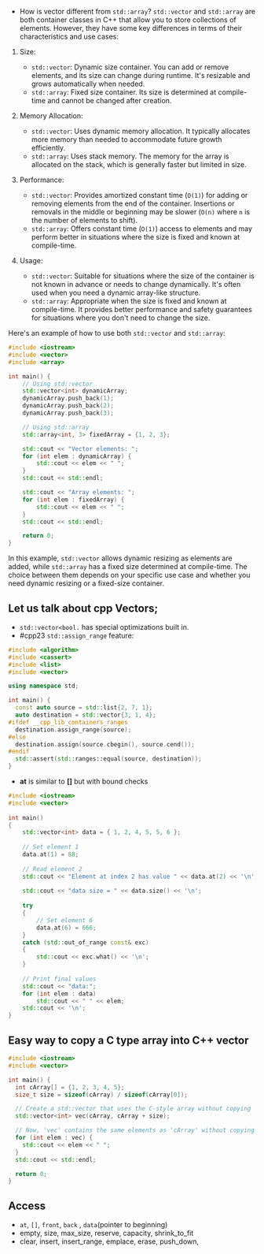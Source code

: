 - How is vector different from `std::array`?
`std::vector` and `std::array` are both container classes in C++ that allow you to store collections of elements. However, they have some key differences in terms of their characteristics and use cases:

1. Size:
   - `std::vector`: Dynamic size container. You can add or remove elements, and its size can change during runtime. It's resizable and grows automatically when needed.
   - `std::array`: Fixed size container. Its size is determined at compile-time and cannot be changed after creation.

2. Memory Allocation:
   - `std::vector`: Uses dynamic memory allocation. It typically allocates more memory than needed to accommodate future growth efficiently.
   - `std::array`: Uses stack memory. The memory for the array is allocated on the stack, which is generally faster but limited in size.

3. Performance:
   - `std::vector`: Provides amortized constant time (`O(1)`) for adding or removing elements from the end of the container. Insertions or removals in the middle or beginning may be slower (`O(n)` where `n` is the number of elements to shift).
   - `std::array`: Offers constant time (`O(1)`) access to elements and may perform better in situations where the size is fixed and known at compile-time.

4. Usage:
   - `std::vector`: Suitable for situations where the size of the container is not known in advance or needs to change dynamically. It's often used when you need a dynamic array-like structure.
   - `std::array`: Appropriate when the size is fixed and known at compile-time. It provides better performance and safety guarantees for situations where you don't need to change the size.

Here's an example of how to use both `std::vector` and `std::array`:

```cpp
#include <iostream>
#include <vector>
#include <array>

int main() {
    // Using std::vector
    std::vector<int> dynamicArray;
    dynamicArray.push_back(1);
    dynamicArray.push_back(2);
    dynamicArray.push_back(3);

    // Using std::array
    std::array<int, 3> fixedArray = {1, 2, 3};

    std::cout << "Vector elements: ";
    for (int elem : dynamicArray) {
        std::cout << elem << " ";
    }
    std::cout << std::endl;

    std::cout << "Array elements: ";
    for (int elem : fixedArray) {
        std::cout << elem << " ";
    }
    std::cout << std::endl;

    return 0;
}
```

In this example, `std::vector` allows dynamic resizing as elements are added, while `std::array` has a fixed size determined at compile-time. The choice between them depends on your specific use case and whether you need dynamic resizing or a fixed-size container.

## Let us talk about cpp Vectors;
- `std::vector<bool.` has special optimizations built in.
-  #cpp23  `std::assign_range` feature:
```cpp
#include <algorithm>
#include <cassert>
#include <list>
#include <vector>

using namespace std;

int main() {
  const auto source = std::list{2, 7, 1};
  auto destination = std::vector{3, 1, 4};
#ifdef __cpp_lib_containers_ranges
  destination.assign_range(source);
#else
  destination.assign(source.cbegin(), source.cend());
#endif
  std::assert(std::ranges::equal(source, destination));
}
```
- **at** is similar to  **[]**  but with bound checks
```cpp
#include <iostream>
#include <vector>
 
int main()
{
    std::vector<int> data = { 1, 2, 4, 5, 5, 6 };
 
    // Set element 1
    data.at(1) = 88;
 
    // Read element 2
    std::cout << "Element at index 2 has value " << data.at(2) << '\n';
 
    std::cout << "data size = " << data.size() << '\n';
 
    try
    {
        // Set element 6
        data.at(6) = 666;
    }
    catch (std::out_of_range const& exc)
    {
        std::cout << exc.what() << '\n';
    }
 
    // Print final values
    std::cout << "data:";
    for (int elem : data)
        std::cout << " " << elem;
    std::cout << '\n';
}
```

## Easy way to copy a C type array into C++ vector
```cpp
#include <iostream>
#include <vector>

int main() {
  int cArray[] = {1, 2, 3, 4, 5};
  size_t size = sizeof(cArray) / sizeof(cArray[0]);

  // Create a std::vector that uses the C-style array without copying
  std::vector<int> vec(cArray, cArray + size);

  // Now, 'vec' contains the same elements as 'cArray' without copying
  for (int elem : vec) {
    std::cout << elem << " ";
  }
  std::cout << std::endl;

  return 0;
}
```

## Access
-  `at`, `[]`, `front`, `back` , `data`(pointer to beginning)
- empty, size, max_size, reserve, capacity, shrink_to_fit
- clear, insert, insert_range, emplace, erase, push_down,